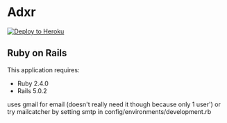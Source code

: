 Adxr
================

[![Deploy to Heroku](https://www.herokucdn.com/deploy/button.png)](https://heroku.com/deploy)


Ruby on Rails
-------------

This application requires:

- Ruby 2.4.0
- Rails 5.0.2

uses gmail for email (doesn't really need it though because only 1 user') or try mailcatcher by setting smtp in config/environments/development.rb
